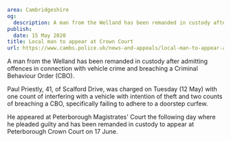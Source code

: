 ```yaml
area: Cambridgeshire
og:
  description: A man from the Welland has been remanded in custody after admitting offences in connection with vehicle crime and breaching a Criminal Behaviour Order (CBO).
publish:
  date: 15 May 2020
title: Local man to appear at Crown Court
url: https://www.cambs.police.uk/news-and-appeals/local-man-to-appear-at-crown-court
```

A man from the Welland has been remanded in custody after admitting offences in connection with vehicle crime and breaching a Criminal Behaviour Order (CBO).

Paul Priestly, 41, of Scalford Drive, was charged on Tuesday (12 May) with one count of interfering with a vehicle with intention of theft and two counts of breaching a CBO, specifically failing to adhere to a doorstep curfew.

He appeared at Peterborough Magistrates' Court the following day where he pleaded guilty and has been remanded in custody to appear at Peterborough Crown Court on 17 June.
